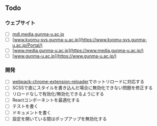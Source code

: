 ## Todo

### ウェブサイト

-   [ ] [mdl.media.gunma-u.ac.jp](https://mdl.media.gunma-u.ac.jp/GU/index.php)
-   [ ] [www.kyomu-sys.gunma-u.ac.jp](https://www.kyomu-sys.gunma-u.ac.jp/Portal/)
-   [ ] [www.media.gunma-u.ac.jp](https://www.media.gunma-u.ac.jp/)
-   [ ] [www.gunma-u.ac.jp](https://www.gunma-u.ac.jp/)

### 開発

-   [ ] [webpack-chrome-extension-reloader](https://www.npmjs.com/package/webpack-chrome-extension-reloader)でホットリロードに対応する
-   [ ] SCSSで直にスタイルを書き込んだ場合に無効化できない問題を修正する
-   [ ] リロードなしで有効化/無効化できるようにする
-   [ ] Reactコンポーネントを最適化する
-   [ ] テストを書く
-   [ ] ドキュメントを書く
-   [ ] 設定を開いている間はポップアップを無効化する
